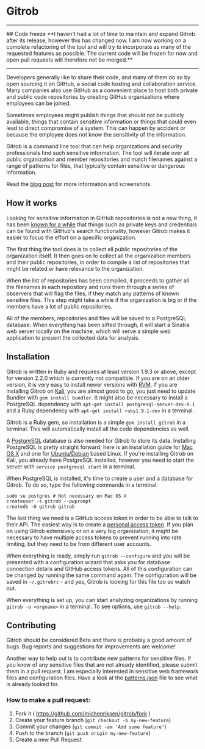 # Gitrob

<hr />
## Code freeze
**I haven't had a lot of time to maintain and expand Gitrob after its release, however this has changed now. I am now working on a complete refactoring of the tool and will try to incorporate as many of the requested features as possible. The current code will be frozen for now and open pull requests will therefore not be merged.**
<hr />

Developers generally like to share their code, and many of them do so by open sourcing it on GitHub, a social code hosting and collaboration service. Many companies also use GitHub as a convenient place to host both private and public code repositories by creating GitHub organizations where employees can be joined.

Sometimes employees might publish things that should not be publicly available, things that contain sensitive information or things that could even lead to direct compromise of a system. This can happen by accident or because the employee does not know the sensitivity of the information.

Gitrob is a command line tool that can help organizations and security professionals find such sensitive information. The tool will iterate over all public organization and member repositories and match filenames against a range of patterns for files, that typically contain sensitive or dangerous information.

Read the [blog post](http://michenriksen.com/blog/gitrob-putting-the-open-source-in-osint/) for more information and screenshots.

## How it works

Looking for sensitive information in GitHub repositories is not a new thing, it has been [known for a while](http://blog.conviso.com.br/2013/06/github-hacking-for-fun-and-sensitive.html) that things such as private keys and credentials can be found with GitHub's search functionality, however Gitrob makes it easier to focus the effort on a specific organization.

The first thing the tool does is to collect all public repositories of the organization itself. It then goes on to collect all the organization members and their public repositories, in order to compile a list of repositories that might be related or have relevance to the organization.

When the list of repositories has been compiled, it proceeds to gather all the filenames in each repository and runs them through a series of observers that will flag the files, if they match any patterns of known sensitive files. This step might take a while if the organization is big or if the members have a lot of public repositories.

All of the members, repositories and files will be saved to a PostgreSQL database. When everything has been sifted through, it will start a Sinatra web server locally on the machine, which will serve a simple web application to present the collected data for analysis.

## Installation

Gitrob is written in Ruby and requires at least version 1.9.3 or above, except for version 2.2.0 which is currently not compatible. If you are on an older version, it is very easy to install newer versions with [RVM](http://rvm.io/). If you are installing Gitrob on [Kali](http://www.kali.org/), you are almost good to go, you just need to update Bundler with `gem install bundler`. It might also be necessary to install a PostgreSQL dependency with `apt-get install postgresql-server-dev-9.1` and a Ruby dependency with `apt-get install ruby1.9.1-dev` in a terminal.

Gitrob is a Ruby gem, so installation is a simple `gem install gitrob` in a terminal. This will automatically install all the code dependencies as well.

A [PostgreSQL](http://www.postgresql.org/) database is also needed for Gitrob to store its data. Installing PostgreSQL is pretty straight forward; here is an installation guide for [Mac OS X](http://www.gotealeaf.com/blog/how-to-install-postgresql-on-a-mac) and one for [Ubuntu/Debian](https://www.digitalocean.com/community/tutorials/how-to-install-and-use-postgresql-on-ubuntu-14-04) based Linux. If you're installing Gitrob on Kali, you already have PostgreSQL installed, however you need to start the server with `service postgresql start` in a terminal.

When PostgreSQL is installed, it's time to create a user and a database for Gitrob. To do so, type the following commands in a terminal:

    sudo su postgres # Not necessary on Mac OS X
    createuser -s gitrob --pwprompt
    createdb -O gitrob gitrob

The last thing we need is a GitHub access token in order to be able to talk to their API. The easiest way is to create a [personal access token](https://github.com/settings/applications). If you plan on using Gitrob extensively or on a very big organization, it might be necessary to have multiple access tokens to prevent running into rate limiting, but they need to be from different user accounts.

When everything is ready, simply run `gitrob --configure` and you will be presented with a configuration wizard that asks you for database connection details and GitHub access tokens. All of this configuration can be changed by running the same command again. The configuration will be saved in `~/.gitrobrc` - and yes, Gitrob is looking for this file too so watch out.

When everything is set up, you can start analyzing organizations by running `gitrob -o <orgname>` in a terminal. To see options, use `gitrob --help`.

## Contributing

Gitrob should be considered Beta and there is probably a good amount of bugs. Bug reports and suggestions for improvements are welcome!

Another way to help out is to contribute new patterns for sensitive files. If you know of any sensitive files that are not already identified, please submit them in a pull request. I am especially interested in sensitive web framework files and configuration files. Have a look at the [patterns.json](https://github.com/michenriksen/gitrob/blob/master/patterns.json) file to see what is already looked for.

### How to make a pull request:

1. Fork it ( https://github.com/michenriksen/gitrob/fork )
2. Create your feature branch (`git checkout -b my-new-feature`)
3. Commit your changes (`git commit -am 'Add some feature'`)
4. Push to the branch (`git push origin my-new-feature`)
5. Create a new Pull Request
